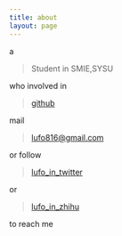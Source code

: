 ```yaml
---
title: about
layout: page
---
```


a

> Student in SMIE,SYSU

who involved in 

> [github](https://github.com/lufo816)

mail

> lufo816@gmail.com

or follow 

> [lufo_in_twitter](https://twitter.com/lufo816)

or

>[lufo_in_zhihu](http://www.zhihu.com/people/lufo)

to reach me
